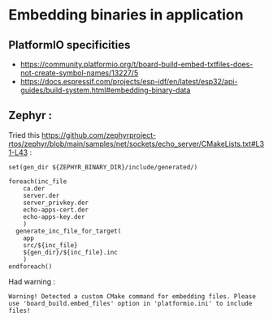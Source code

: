 # Embedding binaries in application

## PlatformIO specificities 

- https://community.platformio.org/t/board-build-embed-txtfiles-does-not-create-symbol-names/13227/5
- https://docs.espressif.com/projects/esp-idf/en/latest/esp32/api-guides/build-system.html#embedding-binary-data

## Zephyr : 
Tried this https://github.com/zephyrproject-rtos/zephyr/blob/main/samples/net/sockets/echo_server/CMakeLists.txt#L31-L43 :
```
set(gen_dir ${ZEPHYR_BINARY_DIR}/include/generated/)

foreach(inc_file
	ca.der
	server.der
	server_privkey.der
	echo-apps-cert.der
	echo-apps-key.der
    )
  generate_inc_file_for_target(
    app
    src/${inc_file}
    ${gen_dir}/${inc_file}.inc
    )
endforeach()

```


Had warning : 
```
Warning! Detected a custom CMake command for embedding files. Please use 'board_build.embed_files' option in 'platformio.ini' to include files!
```